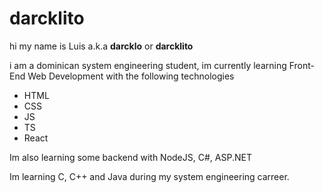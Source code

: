 # darcklito
hi my name is Luis a.k.a **darcklo** or **darcklito**

i am a dominican system engineering student, im currently learning Front-End Web Development with the following technologies

- HTML
- CSS
- JS
- TS
- React

Im also learning some backend with NodeJS, C#, ASP.NET

Im learning C, C++ and Java during my system engineering carreer.